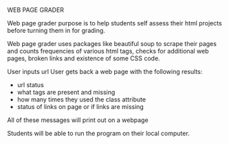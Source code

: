 WEB PAGE GRADER

Web page grader purpose is to help students self assess their html projects before turning them in for grading.

Web page grader uses packages like beautiful soup to scrape their pages and counts frequencies of various html tags, 
checks for additional web pages, broken links and existence of some CSS code.

User inputs url 
User gets back a web page with the following results:

* url status
* what tags are present and missing
* how many times they used the class attribute
* status of links on page or if links are missing

All of these messages will print out on a webpage

Students will be able to run the program on their local computer.
